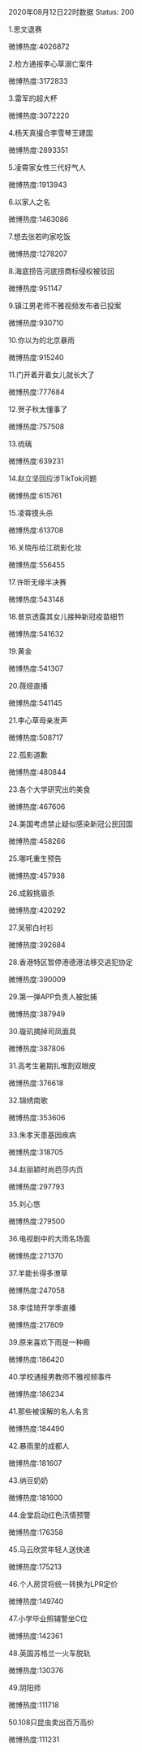 2020年08月12日22时数据
Status: 200

1.思文退赛

微博热度:4026872

2.检方通报李心草溺亡案件

微博热度:3172833

3.雷军的超大杯

微博热度:3072220

4.杨天真撮合李雪琴王建国

微博热度:2893351

5.凌霄家女性三代好气人

微博热度:1913943

6.以家人之名

微博热度:1463086

7.想去张若昀家吃饭

微博热度:1278207

8.海底捞告河底捞商标侵权被驳回

微博热度:951147

9.镇江男老师不雅视频发布者已投案

微博热度:930710

10.你以为的北京暴雨

微博热度:915240

11.门开着开着女儿就长大了

微博热度:777684

12.贺子秋太懂事了

微博热度:757508

13.琉璃

微博热度:639231

14.赵立坚回应涉TikTok问题

微博热度:615761

15.凌霄摸头杀

微博热度:613708

16.关晓彤给江疏影化妆

微博热度:556455

17.许昕无缘半决赛

微博热度:543148

18.普京透露其女儿接种新冠疫苗细节

微博热度:541632

19.黄金

微博热度:541307

20.薇娅直播

微博热度:541145

21.李心草母亲发声

微博热度:508717

22.孤影道歉

微博热度:480844

23.各个大学研究出的美食

微博热度:467606

24.美国考虑禁止疑似感染新冠公民回国

微博热度:458266

25.哪吒重生预告

微博热度:457938

26.成毅挑眉杀

微博热度:420292

27.吴邪白衬衫

微博热度:392684

28.香港特区暂停港德港法移交逃犯协定

微博热度:390009

29.第一弹APP负责人被批捕

微博热度:387949

30.璇玑摘掉司凤面具

微博热度:387806

31.高考生暑期扎堆割双眼皮

微博热度:376618

32.锦绣南歌

微博热度:353606

33.朱孝天患基因疾病

微博热度:318705

34.赵丽颖时尚芭莎内页

微博热度:297793

35.刘心悠

微博热度:279500

36.电视剧中的大雨名场面

微博热度:271370

37.羊能长得多潦草

微博热度:247058

38.李佳琦开学季直播

微博热度:217809

39.原来喜欢下雨是一种瘾

微博热度:186420

40.学校通报男教师不雅视频事件

微博热度:186234

41.那些被误解的名人名言

微博热度:184490

42.暴雨里的成都人

微博热度:181607

43.纳豆奶奶

微博热度:181600

44.金堂启动红色汛情预警

微博热度:176358

45.马云欣赏年轻人送快递

微博热度:175213

46.个人房贷将统一转换为LPR定价

微博热度:149740

47.小学毕业照辅警坐C位

微博热度:142361

48.英国苏格兰一火车脱轨

微博热度:130376

49.阴阳师

微博热度:111718

50.108只昆虫卖出百万高价

微博热度:111231

